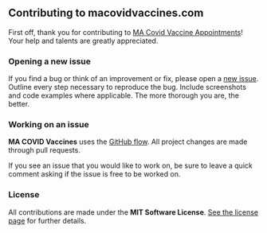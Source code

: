 ## Contributing to macovidvaccines.com

First off, thank you for contributing to [MA Covid Vaccine Appointments](https://www.macovidvaccines.com/)! Your help and talents are greatly appreciated.

### Opening a new issue

If you find a bug or think of an improvement or fix, please open a [new issue](https://github.com/livgust/macovidvaccines.com/issues/new). Outline every step necessary to reproduce the bug. Include screenshots and code examples where applicable. The more thorough you are, the better.

### Working on an issue

**MA COVID Vaccines** uses the [GitHub flow](https://guides.github.com/introduction/flow/index.html). All project changes are made through pull requests.

If you see an issue that you would like to work on, be sure to leave a quick comment asking if the issue is free to be worked on.

### License

All contributions are made under the **MIT Software License**. [See the license page](https://github.com/livgust/macovidvaccines.com/blob/master/LICENSE) for further details.
